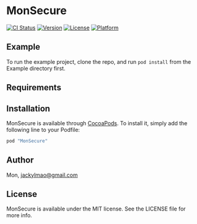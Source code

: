 # MonSecure

[![CI Status](http://img.shields.io/travis/Mon/MonSecure.svg?style=flat)](https://travis-ci.org/Mon/MonSecure)
[![Version](https://img.shields.io/cocoapods/v/MonSecure.svg?style=flat)](http://cocoapods.org/pods/MonSecure)
[![License](https://img.shields.io/cocoapods/l/MonSecure.svg?style=flat)](http://cocoapods.org/pods/MonSecure)
[![Platform](https://img.shields.io/cocoapods/p/MonSecure.svg?style=flat)](http://cocoapods.org/pods/MonSecure)

## Example

To run the example project, clone the repo, and run `pod install` from the Example directory first.

## Requirements

## Installation

MonSecure is available through [CocoaPods](http://cocoapods.org). To install
it, simply add the following line to your Podfile:

```ruby
pod "MonSecure"
```

## Author

Mon, jackylmao@gmail.com

## License

MonSecure is available under the MIT license. See the LICENSE file for more info.
